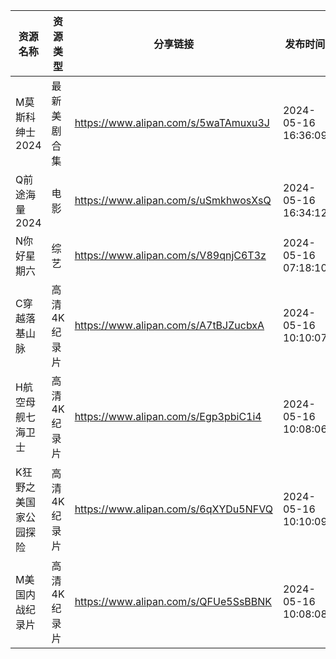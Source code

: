 | 资源名称        | 资源类型    | 分享链接                                 | 发布时间                |
| ----------- | ------- | ------------------------------------ | ------------------- |
| M莫斯科绅士2024  | 最新美剧合集  | https://www.alipan.com/s/5waTAmuxu3J | 2024-05-16 16:36:09 |
| Q前途海量2024   | 电影      | https://www.alipan.com/s/uSmkhwosXsQ | 2024-05-16 16:34:12 |
| N你好星期六      | 综艺      | https://www.alipan.com/s/V89qnjC6T3z | 2024-05-16 07:18:10 |
| C穿越落基山脉     | 高清4K纪录片 | https://www.alipan.com/s/A7tBJZucbxA | 2024-05-16 10:10:07 |
| H航空母舰七海卫士   | 高清4K纪录片 | https://www.alipan.com/s/Egp3pbiC1i4 | 2024-05-16 10:08:06 |
| K狂野之美国家公园探险 | 高清4K纪录片 | https://www.alipan.com/s/6qXYDu5NFVQ | 2024-05-16 10:10:09 |
| M美国内战纪录片    | 高清4K纪录片 | https://www.alipan.com/s/QFUe5SsBBNK | 2024-05-16 10:08:08 |
